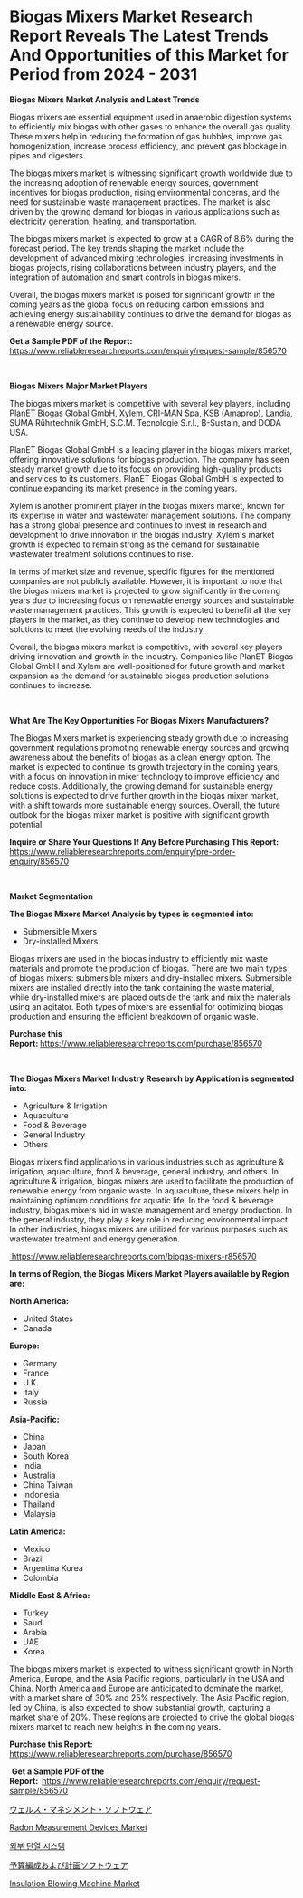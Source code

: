 <p><h1>Biogas Mixers Market Research Report Reveals The Latest Trends And Opportunities of this Market for Period from 2024 - 2031</h1></p><p><strong>Biogas Mixers Market Analysis and Latest Trends</strong></p>
<p><p>Biogas mixers are essential equipment used in anaerobic digestion systems to efficiently mix biogas with other gases to enhance the overall gas quality. These mixers help in reducing the formation of gas bubbles, improve gas homogenization, increase process efficiency, and prevent gas blockage in pipes and digesters.</p><p>The biogas mixers market is witnessing significant growth worldwide due to the increasing adoption of renewable energy sources, government incentives for biogas production, rising environmental concerns, and the need for sustainable waste management practices. The market is also driven by the growing demand for biogas in various applications such as electricity generation, heating, and transportation.</p><p>The biogas mixers market is expected to grow at a CAGR of 8.6% during the forecast period. The key trends shaping the market include the development of advanced mixing technologies, increasing investments in biogas projects, rising collaborations between industry players, and the integration of automation and smart controls in biogas mixers.</p><p>Overall, the biogas mixers market is poised for significant growth in the coming years as the global focus on reducing carbon emissions and achieving energy sustainability continues to drive the demand for biogas as a renewable energy source.</p></p>
<p><strong>Get a Sample PDF of the Report:&nbsp;</strong> <a href="https://www.reliableresearchreports.com/enquiry/request-sample/856570">https://www.reliableresearchreports.com/enquiry/request-sample/856570</a></p>
<p>&nbsp;</p>
<p><strong>Biogas Mixers Major Market Players</strong></p>
<p><p>The biogas mixers market is competitive with several key players, including PlanET Biogas Global GmbH, Xylem, CRI-MAN Spa, KSB (Amaprop), Landia, SUMA Rührtechnik GmbH, S.C.M. Tecnologie S.r.l., B-Sustain, and DODA USA.</p><p>PlanET Biogas Global GmbH is a leading player in the biogas mixers market, offering innovative solutions for biogas production. The company has seen steady market growth due to its focus on providing high-quality products and services to its customers. PlanET Biogas Global GmbH is expected to continue expanding its market presence in the coming years.</p><p>Xylem is another prominent player in the biogas mixers market, known for its expertise in water and wastewater management solutions. The company has a strong global presence and continues to invest in research and development to drive innovation in the biogas industry. Xylem's market growth is expected to remain strong as the demand for sustainable wastewater treatment solutions continues to rise.</p><p>In terms of market size and revenue, specific figures for the mentioned companies are not publicly available. However, it is important to note that the biogas mixers market is projected to grow significantly in the coming years due to increasing focus on renewable energy sources and sustainable waste management practices. This growth is expected to benefit all the key players in the market, as they continue to develop new technologies and solutions to meet the evolving needs of the industry.</p><p>Overall, the biogas mixers market is competitive, with several key players driving innovation and growth in the industry. Companies like PlanET Biogas Global GmbH and Xylem are well-positioned for future growth and market expansion as the demand for sustainable biogas production solutions continues to increase.</p></p>
<p>&nbsp;</p>
<p><strong>What Are The Key Opportunities For Biogas Mixers Manufacturers?</strong></p>
<p><p>The Biogas Mixers market is experiencing steady growth due to increasing government regulations promoting renewable energy sources and growing awareness about the benefits of biogas as a clean energy option. The market is expected to continue its growth trajectory in the coming years, with a focus on innovation in mixer technology to improve efficiency and reduce costs. Additionally, the growing demand for sustainable energy solutions is expected to drive further growth in the biogas mixer market, with a shift towards more sustainable energy sources. Overall, the future outlook for the biogas mixer market is positive with significant growth potential.</p></p>
<p><strong>Inquire or Share Your Questions If Any Before Purchasing This Report:</strong> <a href="https://www.reliableresearchreports.com/enquiry/pre-order-enquiry/856570">https://www.reliableresearchreports.com/enquiry/pre-order-enquiry/856570</a></p>
<p>&nbsp;</p>
<p><strong>Market Segmentation</strong></p>
<p><strong>The Biogas Mixers Market Analysis by types is segmented into:</strong></p>
<p><ul><li>Submersible Mixers</li><li>Dry-installed Mixers</li></ul></p>
<p><p>Biogas mixers are used in the biogas industry to efficiently mix waste materials and promote the production of biogas. There are two main types of biogas mixers: submersible mixers and dry-installed mixers. Submersible mixers are installed directly into the tank containing the waste material, while dry-installed mixers are placed outside the tank and mix the materials using an agitator. Both types of mixers are essential for optimizing biogas production and ensuring the efficient breakdown of organic waste.</p></p>
<p><strong>Purchase this Report:&nbsp;</strong><a href="https://www.reliableresearchreports.com/purchase/856570">https://www.reliableresearchreports.com/purchase/856570</a></p>
<p>&nbsp;</p>
<p><strong>The Biogas Mixers Market Industry Research by Application is segmented into:</strong></p>
<p><ul><li>Agriculture & Irrigation</li><li>Aquaculture</li><li>Food & Beverage</li><li>General Industry</li><li>Others</li></ul></p>
<p><p>Biogas mixers find applications in various industries such as agriculture & irrigation, aquaculture, food & beverage, general industry, and others. In agriculture & irrigation, biogas mixers are used to facilitate the production of renewable energy from organic waste. In aquaculture, these mixers help in maintaining optimum conditions for aquatic life. In the food & beverage industry, biogas mixers aid in waste management and energy production. In the general industry, they play a key role in reducing environmental impact. In other industries, biogas mixers are utilized for various purposes such as wastewater treatment and energy generation.</p></p>
<p><a href="https://www.reliableresearchreports.com/biogas-mixers-r856570">&nbsp;https://www.reliableresearchreports.com/biogas-mixers-r856570</a></p>
<p><strong>In terms of Region, the Biogas Mixers Market Players available by Region are:</strong></p>
<p>
    <p> <strong> North America: </strong>
        <ul>
            <li>United States</li>
            <li>Canada</li>
        </ul>
        </p> 
    <p> <strong> Europe: </strong>
        <ul>
            <li>Germany</li>
            <li>France</li>
            <li>U.K.</li>
            <li>Italy</li>
            <li>Russia</li>
        </ul>
        </p> 
    <p> <strong> Asia-Pacific: </strong>
        <ul>
            <li>China</li>
            <li>Japan</li>
            <li>South Korea</li>
            <li>India</li>
            <li>Australia</li>
            <li>China Taiwan</li>
            <li>Indonesia</li>
            <li>Thailand</li>
            <li>Malaysia</li>
        </ul>
        </p> 
    <p> <strong> Latin America: </strong>
        <ul>
            <li>Mexico</li>
            <li>Brazil</li>
            <li>Argentina Korea</li>
            <li>Colombia</li>
        </ul>
        </p> 
    <p> <strong> Middle East & Africa: </strong>
        <ul>
            <li>Turkey</li>
            <li>Saudi</li>
            <li>Arabia</li>
            <li>UAE</li>
            <li>Korea</li>
        </ul>
    </p>
    </p>
<p><p>The biogas mixers market is expected to witness significant growth in North America, Europe, and the Asia Pacific regions, particularly in the USA and China. North America and Europe are anticipated to dominate the market, with a market share of 30% and 25% respectively. The Asia Pacific region, led by China, is also expected to show substantial growth, capturing a market share of 20%. These regions are projected to drive the global biogas mixers market to reach new heights in the coming years.</p></p>
<p><strong>Purchase this Report: </strong><a href="https://www.reliableresearchreports.com/purchase/856570">https://www.reliableresearchreports.com/purchase/856570</a></p>
<p>&nbsp;<strong>Get a Sample PDF of the Report:&nbsp;&nbsp;</strong><a href="https://www.reliableresearchreports.com/enquiry/request-sample/856570">https://www.reliableresearchreports.com/enquiry/request-sample/856570</a></p>
<p><strong></strong></p>
<p><p><a href="https://medium.com/@aaronanfotrrd897367/%E8%B2%A1%E7%94%A3%E7%AE%A1%E7%90%86%E3%82%BD%E3%83%95%E3%83%88%E3%82%A6%E3%82%A7%E3%82%A2%E5%B8%82%E5%A0%B4%E3%81%AE%E5%B1%95%E6%9C%9B-%E7%94%A3%E6%A5%AD%E6%A6%82%E8%A6%81%E3%81%A8%E4%BA%88%E6%B8%AC-2024%E5%B9%B4%E3%81%8B%E3%82%892031%E5%B9%B4%E3%81%BE%E3%81%A7-b9ce1fa83d0d">ウェルス・マネジメント・ソフトウェア</a></p><p><a href="https://github.com/dx0328/Market-Research-Report-List-2/blob/main/radon-measurement-devices-market.md">Radon Measurement Devices Market</a></p><p><a href="https://github.com/fernandotryO5lson96765/Market-Research-Report-List-1/blob/main/805623326607.md">외부 단열 시스템</a></p><p><a href="https://medium.com/@cierrahayes94/%E4%BA%88%E7%AE%97%E3%81%A8%E8%A8%88%E7%94%BB%E3%82%BD%E3%83%95%E3%83%88%E3%82%A6%E3%82%A7%E3%82%A2%E3%81%AE%E5%B8%82%E5%A0%B4%E8%A6%8F%E6%A8%A1-%E5%B8%82%E5%A0%B4%E3%81%AE%E5%B1%95%E6%9C%9B%E3%81%A8%E4%BA%88%E6%B8%AC-2024%E5%B9%B4%E3%81%8B%E3%82%892031%E5%B9%B4%E3%81%BE%E3%81%A7-e11bb154b51e">予算編成および計画ソフトウェア</a></p><p><a href="https://github.com/Glendatilghmankmgz0rbhwpy/Market-Research-Report-List-2/blob/main/insulation-blowing-machine-market.md">Insulation Blowing Machine Market</a></p></p>